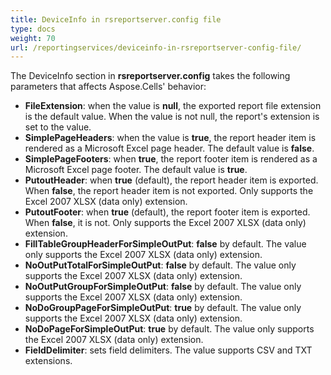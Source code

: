 ```yaml
---
title: DeviceInfo in rsreportserver.config file
type: docs
weight: 70
url: /reportingservices/deviceinfo-in-rsreportserver-config-file/
---
```


The DeviceInfo section in **rsreportserver.config** takes the following parameters that affects Aspose.Cells' behavior:

- **FileExtension**: when the value is **null**, the exported report file extension is the default value. When the value is not null, the report's extension is set to the value.
- **SimplePageHeaders**: when the value is **true**, the report header item is rendered as a Microsoft Excel page header. The default value is **false**.
- **SimplePageFooters**: when **true**, the report footer item is rendered as a Microsoft Excel page footer. The default value is **true**.
- **PutoutHeader**: when **true** (default), the report header item is exported. When **false**, the report header item is not exported. Only supports the Excel 2007 XLSX (data only) extension.
- **PutoutFooter**: when **true** (default), the report footer item is exported. When **false**, it is not. Only supports the Excel 2007 XLSX (data only) extension.
- **FillTableGroupHeaderForSimpleOutPut**: **false** by default. The value only supports the Excel 2007 XLSX (data only) extension.
- **NoOutPutTotalForSimpleOutPut**: **false** by default. The value only supports the Excel 2007 XLSX (data only) extension.
- **NoOutPutGroupForSimpleOutPut**: **false** by default. The value only supports the Excel 2007 XLSX (data only) extension.
- **NoDoGroupPageForSimpleOutPut**: **true** by default. The value only supports the Excel 2007 XLSX (data only) extension.
- **NoDoPageForSimpleOutPut**: **true** by default. The value only supports the Excel 2007 XLSX (data only) extension.
- **FieldDelimiter**: sets field delimiters. The value supports CSV and TXT extensions.

